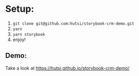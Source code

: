 # Setup:
1. `git clone git@github.com:hutsi/storybook-crm-demo.git`
2. `yarn`
3. `yarn storybook`
4. enjoy!

## Demo:
Take a look at https://hutsi.github.io/storybook-crm-demo/